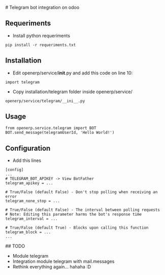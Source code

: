 # Telegram bot integration on odoo

## Requeriments

* Install python requeriments

`pip install -r requeriments.txt`

## Installation

* Edit openerp/service/__init__.py and add this code on line 10:

`import telegram`

* Copy installation/telegram folder inside openerp/service/

`openerp/service/telegram/__ini__.py`

## Usage

```
from openerp.service.telegram import BOT
BOT.send_message(telegramUserId, 'Hello World!')
```

## Configuration

*  Add this lines

```
[config]
...
# TELEGRAM_BOT_APIKEY -> View BotFather
telegram_apikey = ...

# True/False (default False) - Don't stop polling when receiving an error
telegram_none_stop = ...

# True/False (default False) - The interval between polling requests
# Note: Editing this parameter harms the bot's response time
telegram_interval = ...

# True/False (default True) - Blocks upon calling this function
telegram_block = ...
...
```

## TODO

* Module telegram
* Integration module telegram with mail.messages
* Rethink everything again... hahaha :D

